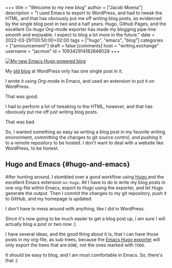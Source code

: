 +++
title = "Welcome to my new blog"
author = ["Jacob Moena"]
description = "I used Emacs to export to WordPress, and had to tweak the HTML, and that has obviously put me off writing blog posts, as evidenced by the single blog post in two and a half years. Hugo, Github Pages, and the excellent Ox-hugo Org-mode exporter has made my blogging pipe-line smooth and enjoyable. I expect to blog a lot more in the future."
date = 2022-03-29T00:50:00+02:00
tags = ["hugo", "emacs", "blog"]
categories = ["announcement"]
draft = false
[comments]
  host = "writing.exchange"
  username = "jacmoe"
  id = 109342914182848028
+++

<a href="/images/hugoblog.png" rel="hugoblog" class="swipebox" title="My new Emacs Hugo powered blog">
    <img alt="My new Emacs Hugo powered blog" src="/images/hugoblog.png"/>
</a>

My [old blog](https://jacmoes.wordpress.com/) at WordPress only has one single post in it.

I wrote it using Org-mode in Emacs, and used an extension to put it on WordPress.

That was good.

I had to perform a lot of tweaking to the HTML, however, and that has obviously put me off just writing blog posts.

That was bad.

So, I wanted something as easy as writing a blog post in my favorite writing environment, committing the changes to git source control, and pushing it to a remote repository to be hosted. I don't want to deal with a website like WordPress, to be honest.


## Hugo and Emacs {#hugo-and-emacs}

After hunting around, I stumbled over a good workflow using [Hugo ](https://gohugo.io/) and the excellent Emacs extension `ox-hugo`.
All I have to do is write my blog posts in one org-file within Emacs, export to Hugo using the exporter, and let Hugo generate the output. Then I commit the changes to my git repository, push it to GitHub, and my homepage is updated.

I don't have to mess around with anything, like I did in WordPress.

Since it's now going to be much easier to get a blog post up, I am sure I will actually blog a post or two now :)

I have several ideas, and the good thing about it is, that I can have those posts in my org-file, as sub-trees, because the [Emacs Hugo exporter](https://ox-hugo.scripter.co/) will only export the trees that are `DONE`, not the ones marked with `TODO`.

It should be easy to blog, and I am most comfortable in Emacs. So, there's that :)
